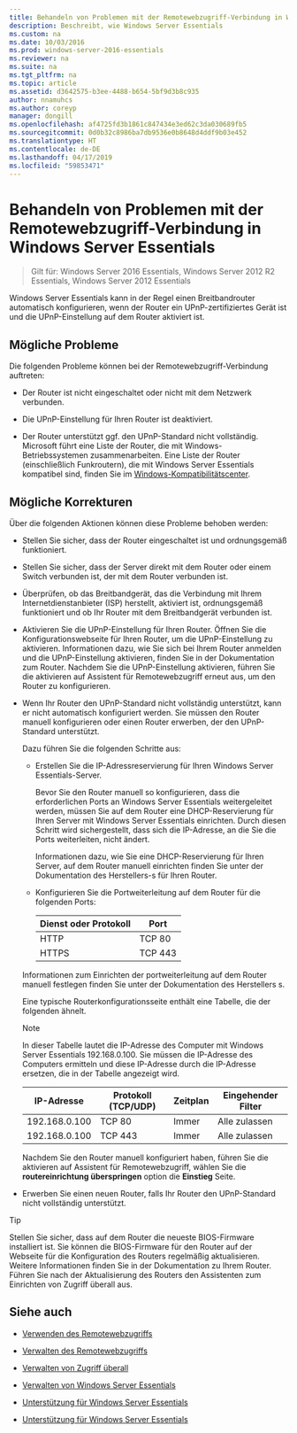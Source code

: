 ```yaml
---
title: Behandeln von Problemen mit der Remotewebzugriff-Verbindung in Windows Server Essentials
description: Beschreibt, wie Windows Server Essentials
ms.custom: na
ms.date: 10/03/2016
ms.prod: windows-server-2016-essentials
ms.reviewer: na
ms.suite: na
ms.tgt_pltfrm: na
ms.topic: article
ms.assetid: d3642575-b3ee-4488-b654-5bf9d3b8c935
author: nnamuhcs
ms.author: coreyp
manager: dongill
ms.openlocfilehash: af4725fd3b1861c847434e3ed62c3da030689fb5
ms.sourcegitcommit: 0d0b32c8986ba7db9536e0b8648d4ddf9b03e452
ms.translationtype: HT
ms.contentlocale: de-DE
ms.lasthandoff: 04/17/2019
ms.locfileid: "59853471"
---
```

# <a name="troubleshoot-remote-web-access-connectivity-in-windows-server-essentials"></a>Behandeln von Problemen mit der Remotewebzugriff-Verbindung in Windows Server Essentials
 
>Gilt für: Windows Server 2016 Essentials, Windows Server 2012 R2 Essentials, Windows Server 2012 Essentials
  
 Windows Server Essentials kann in der Regel einen Breitbandrouter automatisch konfigurieren, wenn der Router ein UPnP-zertifiziertes Gerät ist und die UPnP-Einstellung auf dem Router aktiviert ist.  
  
## <a name="possible-issues"></a>Mögliche Probleme  
 Die folgenden Probleme können bei der Remotewebzugriff-Verbindung auftreten:  
  
-   Der Router ist nicht eingeschaltet oder nicht mit dem Netzwerk verbunden.  
  
-   Die UPnP-Einstellung für Ihren Router ist deaktiviert.  
  
-   Der Router unterstützt ggf. den UPnP-Standard nicht vollständig. Microsoft führt eine Liste der Router, die mit Windows-Betriebssystemen zusammenarbeiten. Eine Liste der Router (einschließlich Funkroutern), die mit Windows Server Essentials kompatibel sind, finden Sie im [Windows-Kompatibilitätscenter](https://www.microsoft.com/windows/compatibility/CompatCenter/Home).  
  
## <a name="possible-fixes"></a>Mögliche Korrekturen  
 Über die folgenden Aktionen können diese Probleme behoben werden:  
  
-   Stellen Sie sicher, dass der Router eingeschaltet ist und ordnungsgemäß funktioniert.  
  
-   Stellen Sie sicher, dass der Server direkt mit dem Router oder einem Switch verbunden ist, der mit dem Router verbunden ist.  
  
-   Überprüfen, ob das Breitbandgerät, das die Verbindung mit Ihrem Internetdienstanbieter (ISP) herstellt, aktiviert ist, ordnungsgemäß funktioniert und ob Ihr Router mit dem Breitbandgerät verbunden ist.  
  
-   Aktivieren Sie die UPnP-Einstellung für Ihren Router. Öffnen Sie die Konfigurationswebseite für Ihren Router, um die UPnP-Einstellung zu aktivieren. Informationen dazu, wie Sie sich bei Ihrem Router anmelden und die UPnP-Einstellung aktivieren, finden Sie in der Dokumentation zum Router. Nachdem Sie die UPnP-Einstellung aktivieren, führen Sie die aktivieren auf Assistent für Remotewebzugriff erneut aus, um den Router zu konfigurieren.  
  
-   Wenn Ihr Router den UPnP-Standard nicht vollständig unterstützt, kann er nicht automatisch konfiguriert werden. Sie müssen den Router manuell konfigurieren oder einen Router erwerben, der den UPnP-Standard unterstützt.  
  
     Dazu führen Sie die folgenden Schritte aus:  
  
    -   Erstellen Sie die IP-Adressreservierung für Ihren Windows Server Essentials-Server.  
  
         Bevor Sie den Router manuell so konfigurieren, dass die erforderlichen Ports an Windows Server Essentials weitergeleitet werden, müssen Sie auf dem Router eine DHCP-Reservierung für Ihren Server mit Windows Server Essentials einrichten. Durch diesen Schritt wird sichergestellt, dass sich die IP-Adresse, an die Sie die Ports weiterleiten, nicht ändert.  
  
         Informationen dazu, wie Sie eine DHCP-Reservierung für Ihren Server, auf dem Router manuell einrichten finden Sie unter der Dokumentation des Herstellers-s für Ihren Router.  
  
    -   Konfigurieren Sie die Portweiterleitung auf dem Router für die folgenden Ports:  
  
        |Dienst oder Protokoll|Port|  
        |-------------------------|----------|  
        |HTTP|TCP 80|  
        |HTTPS|TCP 443|  
  
     Informationen zum Einrichten der portweiterleitung auf dem Router manuell festlegen finden Sie unter der Dokumentation des Herstellers s.  
  
     Eine typische Routerkonfigurationsseite enthält eine Tabelle, die der folgenden ähnelt.  
  
    > [!NOTE]
    >  In dieser Tabelle lautet die IP-Adresse des Computer mit Windows Server Essentials 192.168.0.100. Sie müssen die IP-Adresse des Computers ermitteln und diese IP-Adresse durch die IP-Adresse ersetzen, die in der Tabelle angezeigt wird.  
  
    |IP-Adresse|Protokoll (TCP/UDP)|Zeitplan|Eingehender Filter|  
    |----------------|---------------------------|--------------|--------------------|  
    |192.168.0.100|TCP 80|Immer|Alle zulassen|  
    |192.168.0.100|TCP 443|Immer|Alle zulassen|  
  
     Nachdem Sie den Router manuell konfiguriert haben, führen Sie die aktivieren auf Assistent für Remotewebzugriff, wählen Sie die **routereinrichtung überspringen** option die **Einstieg** Seite.  
  
-   Erwerben Sie einen neuen Router, falls Ihr Router den UPnP-Standard nicht vollständig unterstützt.  
  
> [!TIP]
>  Stellen Sie sicher, dass auf dem Router die neueste BIOS-Firmware installiert ist. Sie können die BIOS-Firmware für den Router auf der Webseite für die Konfiguration des Routers regelmäßig aktualisieren. Weitere Informationen finden Sie in der Dokumentation zu Ihrem Router. Führen Sie nach der Aktualisierung des Routers den Assistenten zum Einrichten von Zugriff überall aus.  
  
## <a name="see-also"></a>Siehe auch  
  
-   [Verwenden des Remotewebzugriffs](../use/Use-Remote-Web-Access-in-Windows-Server-Essentials.md)  
  
-   [Verwalten des Remotewebzugriffs](../manage/Manage-Remote-Web-Access-in-Windows-Server-Essentials.md)  
  
-   [Verwalten von Zugriff überall](../manage/Manage-Anywhere-Access-in-Windows-Server-Essentials.md)  
  
-   [Verwalten von Windows Server Essentials](../manage/Manage-Windows-Server-Essentials.md)  
  

-   [Unterstützung für Windows Server Essentials](Support-Windows-Server-Essentials.md)

-   [Unterstützung für Windows Server Essentials](../support/Support-Windows-Server-Essentials.md)

